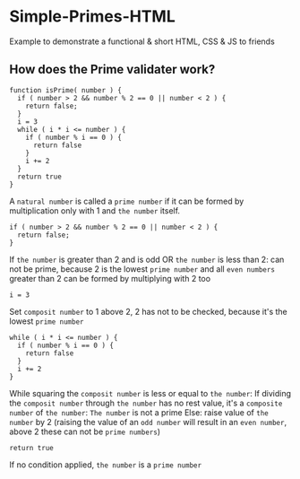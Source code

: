# Simple-Primes-HTML
Example to demonstrate a functional &amp; short HTML, CSS &amp; JS to friends

## How does the Prime validater work?
```
function isPrime( number ) {
  if ( number > 2 && number % 2 == 0 || number < 2 ) {
    return false;
  }
  i = 3
  while ( i * i <= number ) {
    if ( number % i == 0 ) {
      return false
    }
    i += 2
  }
  return true
}
```
A `natural number` is called a `prime number` if it can be formed by multiplication only with 1 and `the number` itself.
```
if ( number > 2 && number % 2 == 0 || number < 2 ) {
  return false;
}
```
If `the number` is greater than 2 and is odd OR `the number` is less than 2:
  can not be prime, because 2 is the lowest `prime number` and all `even numbers` greater than 2 can be formed by multiplying with 2 too
```
i = 3
```
Set `composit number` to 1 above 2, 2 has not to be checked, because it's the lowest `prime number`
```
while ( i * i <= number ) {
  if ( number % i == 0 ) {
    return false
  }
  i += 2
}
```
While squaring the `composit number` is less or equal to `the number`:
  If dividing the `composit number` through `the number` has no rest value, it's a `composite number` of `the number`:
    `The number` is not a prime
  Else:
    raise value of `the number` by 2 (raising the value of an `odd number` will result in an `even number`, above 2 these can not be `prime numbers`)
```
return true
```
If no condition applied, `the number` is a `prime number`
